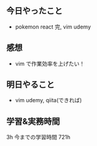 ## 今日やったこと

- pokemon react 完, vim udemy

## 感想

- vim で作業効率を上げたい！

## 明日やること

- vim udemy, qiita(できれば)

## 学習&実務時間

3h
今までの学習時間 721h
